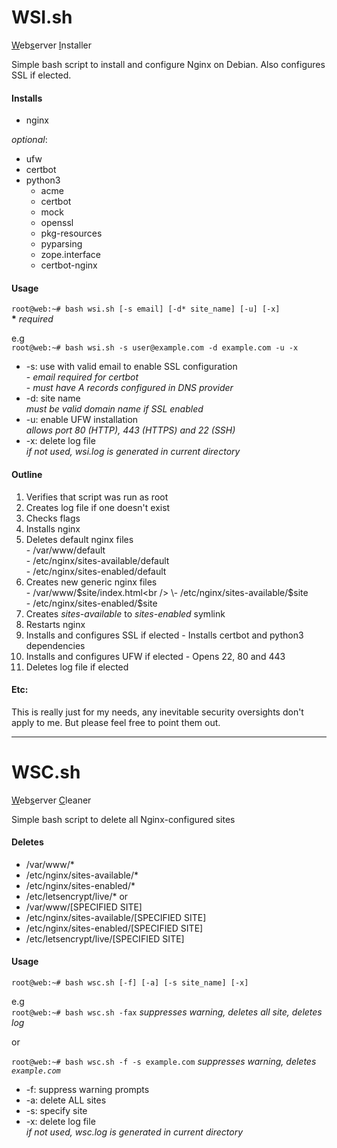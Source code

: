 # WSI.sh
<ins>W</ins>eb<ins>s</ins>erver <ins>I</ins>nstaller

Simple bash script to install and configure Nginx on Debian. Also configures SSL if elected.

#### Installs
- nginx

*optional*:
- ufw
- certbot
- python3
  - acme 
  - certbot
  - mock 
  - openssl 
  - pkg-resources 
  - pyparsing 
  - zope.interface
  - certbot-nginx

#### Usage

`root@web:~# bash wsi.sh [-s email] [-d* site_name] [-u] [-x]`<br />
**\*** *required*

e.g<br />
`root@web:~# bash wsi.sh -s user@example.com -d example.com -u -x`

- -s: use with valid email to enable SSL configuration<br />
      - *email required for certbot*<br />
      - *must have A records configured in DNS provider*
- -d: site name<br />
      *must be valid domain name if SSL enabled*
- -u: enable UFW installation<br />
      *allows port 80 (HTTP), 443 (HTTPS) and 22 (SSH)*
- -x: delete log file<br />
      *if not used, wsi.log is generated in current directory*

#### Outline


1. Verifies that script was run as root
2. Creates log file if one doesn't exist
3. Checks flags
4. Installs nginx
5. Deletes default nginx files<br />
  \- /var/www/default<br />
  \- /etc/nginx/sites-available/default<br />
  \- /etc/nginx/sites-enabled/default<br />
6. Creates new generic nginx files<br />
  \- /var/www/$site/index.html<br />
  \- /etc/nginx/sites-available/$site<br />
  \- /etc/nginx/sites-enabled/$site<br />
7. Creates *sites-available* to *sites-enabled* symlink
8. Restarts nginx
9. Installs and configures SSL if elected
  \- Installs certbot and python3 dependencies
11. Installs and configures UFW if elected
  \- Opens 22, 80 and 443
12. Deletes log file if elected


#### Etc:
This is really just for my needs, any inevitable security oversights don't apply to me. But please feel free to point them out.

---

# WSC.sh
<ins>W</ins>eb<ins>s</ins>erver <ins>C</ins>leaner

Simple bash script to delete all Nginx-configured sites

#### Deletes
- /var/www/*
- /etc/nginx/sites-available/*
- /etc/nginx/sites-enabled/*
- /etc/letsencrypt/live/*
or
- /var/www/[SPECIFIED SITE]
- /etc/nginx/sites-available/[SPECIFIED SITE]
- /etc/nginx/sites-enabled/[SPECIFIED SITE]
- /etc/letsencrypt/live/[SPECIFIED SITE]

#### Usage
`root@web:~# bash wsc.sh [-f] [-a] [-s site_name] [-x]`<br />

e.g<br />
`root@web:~# bash wsc.sh -fax`
*suppresses warning, deletes all site, deletes log*

or

`root@web:~# bash wsc.sh -f -s example.com`
*suppresses warning, deletes `example.com`*

- -f: suppress warning prompts<br />
- -a: delete ALL sites<br />
- -s: specify site<br />
- -x: delete log file<br />
      *if not used, wsc.log is generated in current directory*


